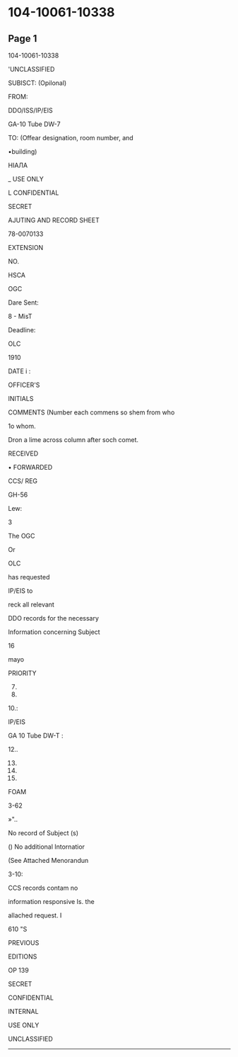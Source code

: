 # 104-10061-10338

## Page 1

104-10061-10338

'UNCLASSIFIED

SUBISCT: (Opilonal)

FROM:

DDO/ISS/IP/EIS

GA-10 Tube DW-7

TO: (Offear designation, room number, and

•building)

НІАЛА

_ USE ONLY

L CONFIDENTIAL

SECRET

AJUTING AND RECORD SHEET

78-0070133

EXTENSION

NO.

HSCA

OGC

Dare Sent:

8 - MisT

Deadline:

OLC

1910

DATE i :

OFFICER'S

INITIALS

COMMENTS (Number each commens so shem from who

1o whom.

Dron a lime across column after soch comet.

RECEIVED

• FORWARDED

CCS/ REG

GH-56

Lew:

3

The OGC

Or

OLC

has requested

IP/EIS to

reck all relevant

DDO records for the necessary

Information concerning Subject

16

mayo

PRIORITY

7.

8.

10.:

IP/EIS

GA 10 Tube DW-T :

12..

13.

14.

15.

FOAM

3-62

»"..

No record of Subject (s)

() No additional Intornatior

(See Attached Menorandun

3-10:

CCS records contam no

information responsive Is. the

allached request. I

610 "S

PREVIOUS

EDITIONS

OP 139

SECRET

CONFIDENTIAL

INTERNAL

USE ONLY

UNCLASSIFIED

---

